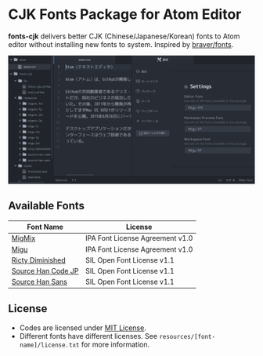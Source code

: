 # CJK Fonts Package for Atom Editor

**fonts-cjk** delivers better CJK (Chinese/Japanese/Korean) fonts to Atom editor without installing new fonts to system. Inspired by [braver/fonts](https://github.com/braver/fonts).

![A screenshot of fonts-cjk](screenshot.png)

## Available Fonts

| Font Name | License |
| --------- | ------- |
| [MigMix](http://mix-mplus-ipa.osdn.jp/migmix/) | IPA Font License Agreement v1.0 |
| [Migu](http://mix-mplus-ipa.osdn.jp/migu/) | IPA Font License Agreement v1.0 |
| [Ricty Diminished](https://github.com/yascentur/RictyDiminished) | SIL Open Font License v1.1 |
| [Source Han Code JP](https://github.com/adobe-fonts/source-han-code-jp) | SIL Open Font License v1.1 |
| [Source Han Sans](https://github.com/adobe-fonts/source-han-sans) | SIL Open Font License v1.1 |

## License

* Codes are licensed under [MIT License](LICENSE.md).
* Different fonts have different licenses. See `resources/[font-name]/license.txt` for more information.
